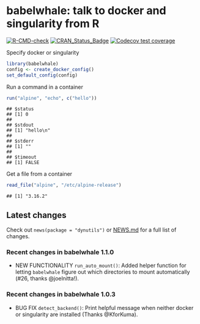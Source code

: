 
# babelwhale: talk to docker and singularity from R

<!-- badges: start -->

[![R-CMD-check](https://github.com/dynverse/babelwhale/workflows/R-CMD-check/badge.svg)](https://github.com/dynverse/babelwhale/actions)
[![CRAN_Status_Badge](https://www.r-pkg.org/badges/version/babelwhale)](https://cran.r-project.org/package=babelwhale)
[![Codecov test
coverage](https://app.codecov.io/gh/dynverse/babelwhale/branch/master/graph/badge.svg)](https://app.codecov.io/gh/dynverse/babelwhale?branch=master)
<!-- badges: end -->

Specify docker or singularity

``` r
library(babelwhale)
config <- create_docker_config()
set_default_config(config)
```

Run a command in a container

``` r
run("alpine", "echo", c("hello"))
```

    ## $status
    ## [1] 0
    ## 
    ## $stdout
    ## [1] "hello\n"
    ## 
    ## $stderr
    ## [1] ""
    ## 
    ## $timeout
    ## [1] FALSE

Get a file from a container

``` r
read_file("alpine", "/etc/alpine-release")
```

    ## [1] "3.16.2"

## Latest changes

Check out `news(package = "dynutils")` or [NEWS.md](NEWS.md) for a full
list of changes.

<!-- This section gets automatically generated from NEWS.md -->

### Recent changes in babelwhale 1.1.0

-   NEW FUNCTIONALITY `run_auto_mount()`: Added helper function for
    letting `babelwhale` figure out which directories to mount
    automatically (#26, thanks @joelnitta!).

### Recent changes in babelwhale 1.0.3

-   BUG FIX `detect_backend()`: Print helpful message when neither
    docker or singularity are installed (Thanks @KforKuma).

